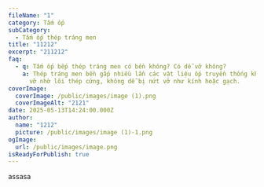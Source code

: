 ```yaml
---
fileName: "1"
category: Tấm ốp
subCategory:
  - Tấm ốp thép tráng men
title: "11212"
excerpt: "211212"
faq:
  - q: Tấm ốp bếp thép tráng men có bền không? Có dễ vỡ không?
    a: Thép tráng men bền gấp nhiều lần các vật liệu ốp truyền thống khác, không dễ
      vỡ nhờ lõi thép cứng, không dễ bị nứt vỡ như kính hoặc gạch.
coverImage:
  coverImage: /public/images/image (1).png
  coverImageAlt: "2121"
date: 2025-05-13T14:24:00.000Z
author:
  name: "1212"
  picture: /public/images/image (1)-1.png
ogImage:
  url: /public/images/image.png
isReadyForPublish: true
---
```

assasa